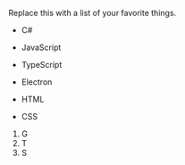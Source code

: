 Replace this with a list of your favorite things.

* C#
+ JavaScript
- TypeScript
* Electron
- HTML
+ CSS

1. G
2. T
3. S

